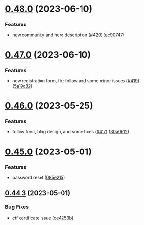 # [0.48.0](https://github.com/thecyberworld/thecyberhub.org/compare/v0.47.0...v0.48.0) (2023-06-10)


### Features

* new community and hero description ([#420](https://github.com/thecyberworld/thecyberhub.org/issues/420)) ([ec90747](https://github.com/thecyberworld/thecyberhub.org/commit/ec907470347c192a67828d2c47f0e8f96aac58bb))



# [0.47.0](https://github.com/thecyberworld/thecyberhub.org/compare/v0.46.0...v0.47.0) (2023-06-10)


### Features

* new registration form, fix: follow and some minor issues ([#419](https://github.com/thecyberworld/thecyberhub.org/issues/419)) ([5a19c82](https://github.com/thecyberworld/thecyberhub.org/commit/5a19c82da4c3fcf0e9e412919c6f384a7c901040))



# [0.46.0](https://github.com/thecyberworld/thecyberhub.org/compare/v0.45.0...v0.46.0) (2023-05-25)


### Features

* follow func, blog design, and some fixes ([#417](https://github.com/thecyberworld/thecyberhub.org/issues/417)) ([30a0612](https://github.com/thecyberworld/thecyberhub.org/commit/30a0612dc520a367ecab8294ce02447996955687))



# [0.45.0](https://github.com/thecyberworld/thecyberhub.org/compare/v0.44.3...v0.45.0) (2023-05-01)


### Features

* password reset ([085e215](https://github.com/thecyberworld/thecyberhub.org/commit/085e2158385b54d3da0e67381de7564d39469fae))



## [0.44.3](https://github.com/thecyberworld/thecyberhub.org/compare/v0.44.2...v0.44.3) (2023-05-01)


### Bug Fixes

* ctf certificate issue ([ce4253b](https://github.com/thecyberworld/thecyberhub.org/commit/ce4253b820cc39690d118c1b4eb1713cc3547a74))



